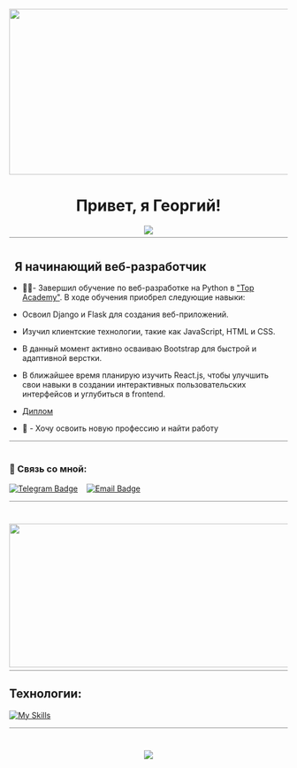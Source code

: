 <br clear="both">


<div align="center" style="margin-top: 40px;">
  <img src="assets/images/developergif.gif" width="700" height="300" style="display: block; margin: 0 auto;">
</div>


<h1 align="center">Привет, я Георгий!</h1>

<div align="center">
  <img src="https://komarev.com/ghpvc/?username=MRGiorgioDev8&color=blueviolet" />
</div>

<hr style="width: 100%; margin: 0; margin-top: 5px; margin-bottom: 40px; opacity: 0.5;">

##  &nbsp; Я начинающий веб-разработчик

-  👨‍🎓- Завершил обучение по веб-разработке на Python в ["Top Academy"](https://msk.top-academy.ru). В ходе обучения приобрел следующие навыки:

- Освоил Django и Flask для создания веб-приложений.
- Изучил клиентские технологии, такие как JavaScript, HTML и CSS.
- В данный момент активно осваиваю Bootstrap для быстрой и адаптивной верстки.
-	В ближайшее время планирую изучить React.js, чтобы улучшить свои навыки в создании интерактивных пользовательских интерфейсов и углубиться в frontend.

- [Диплом](assets/pdf/диплом.pdf) 



- 💼 - Хочу освоить новую профессию и найти работу 

<hr style="width: 100%; margin: 0; margin-top: 5px; margin-bottom: 40px; opacity: 0.5;">


### 💬 Связь со мной:

[![Telegram Badge](https://img.shields.io/badge/Telegram-%40mrgiorgio8-blue)](https://t.me/mrgiorgio8)&nbsp;&nbsp;&nbsp;
[![Email Badge](https://img.shields.io/badge/Email-Gmail&#10144;-red)](mailto:gerorge.oblivantsev8@gmail.com)

<hr style="width: 100%; margin: 0; margin-top: 5px; margin-bottom: 20px; opacity: 0.5;">

<div align="center" style="margin-top: 40px;">
  <img src="assets/images/citygif.gif" width="600" height="260" style="display: block; margin: 0 auto;">
</div>

<hr style="width: 100%; margin: 0; margin-top: 5px; margin-bottom: 20px; opacity: 0.5;">

## Технологии:
[![My Skills](https://skillicons.dev/icons?i=js,python,html,css,bootstrap,django,flask)](https://skillicons.dev)

<hr style="width: 100%; margin: 0; margin-top: 5px; margin-bottom: 40px; opacity: 0.5;">

<div align="center">
  <a href="https://git.io/streak-stats">
    <img src="https://github-readme-streak-stats.herokuapp.com/?user=MRGiorgiosDev8&theme=dark" />
  </a>
</div>
